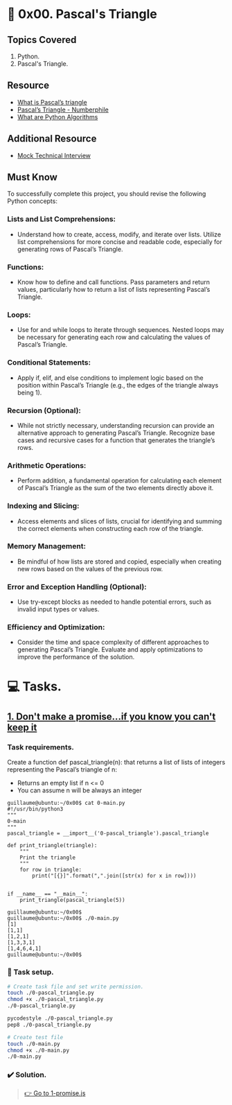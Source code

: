 # :book: 0x00. Pascal's Triangle
## Topics Covered
1. Python.
2. Pascal's Triangle.
## Resource
- [What is Pascal’s triangle](https://www.cuemath.com/algebra/pascals-triangle/)
- [Pascal’s Triangle - Numberphile](https://www.youtube.com/watch?v=0iMtlus-afo)
- [What are Python Algorithms](https://builtin.com/data-science/python-algorithms)
## Additional Resource
- [Mock Technical Interview](https://www.youtube.com/watch?v=1qw5ITr3k9E)
## Must Know
  To successfully complete this project, you should revise the following Python concepts:

### Lists and List Comprehensions:
  - Understand how to create, access, modify, and iterate over lists.
Utilize list comprehensions for more concise and readable code, especially for generating rows of Pascal’s Triangle.
### Functions:
  - Know how to define and call functions.
Pass parameters and return values, particularly how to return a list of lists representing Pascal’s Triangle.
### Loops:
   - Use for and while loops to iterate through sequences.
Nested loops may be necessary for generating each row and calculating the values of Pascal’s Triangle.
### Conditional Statements:
  - Apply if, elif, and else conditions to implement logic based on the position within Pascal’s Triangle (e.g., the edges of the triangle always being 1).
### Recursion (Optional):
  - While not strictly necessary, understanding recursion can provide an alternative approach to generating Pascal’s Triangle.
Recognize base cases and recursive cases for a function that generates the triangle’s rows.
### Arithmetic Operations:
  - Perform addition, a fundamental operation for calculating each element of Pascal’s Triangle as the sum of the two elements directly above it.
### Indexing and Slicing:
  - Access elements and slices of lists, crucial for identifying and summing the correct elements when constructing each row of the triangle.
### Memory Management:
  - Be mindful of how lists are stored and copied, especially when creating new rows based on the values of the previous row.
### Error and Exception Handling (Optional):
  - Use try-except blocks as needed to handle potential errors, such as invalid input types or values.
### Efficiency and Optimization:
  - Consider the time and space complexity of different approaches to generating Pascal’s Triangle.
Evaluate and apply optimizations to improve the performance of the solution.

# :computer: Tasks.
## [1. Don't make a promise...if you know you can't keep it](1-promise.js)
### Task requirements.
Create a function def pascal_triangle(n): that returns a list of lists of integers representing the Pascal’s triangle of n:

  *  Returns an empty list if n <= 0
  *  You can assume n will be always an integer
```
guillaume@ubuntu:~/0x00$ cat 0-main.py
#!/usr/bin/python3
"""
0-main
"""
pascal_triangle = __import__('0-pascal_triangle').pascal_triangle

def print_triangle(triangle):
    """
    Print the triangle
    """
    for row in triangle:
        print("[{}]".format(",".join([str(x) for x in row])))


if __name__ == "__main__":
    print_triangle(pascal_triangle(5))

guillaume@ubuntu:~/0x00$ 
guillaume@ubuntu:~/0x00$ ./0-main.py
[1]
[1,1]
[1,2,1]
[1,3,3,1]
[1,4,6,4,1]
guillaume@ubuntu:~/0x00$ 
```

### :wrench: Task setup.
```bash
# Create task file and set write permission.
touch ./0-pascal_triangle.py
chmod +x ./0-pascal_triangle.py
./0-pascal_triangle.py

pycodestyle ./0-pascal_triangle.py
pep8 ./0-pascal_triangle.py

# Create test file
touch ./0-main.py
chmod +x ./0-main.py
./0-main.py
```

### :heavy_check_mark: Solution.
> [:point_right: Go to 1-promise.js](1-promise.js)
